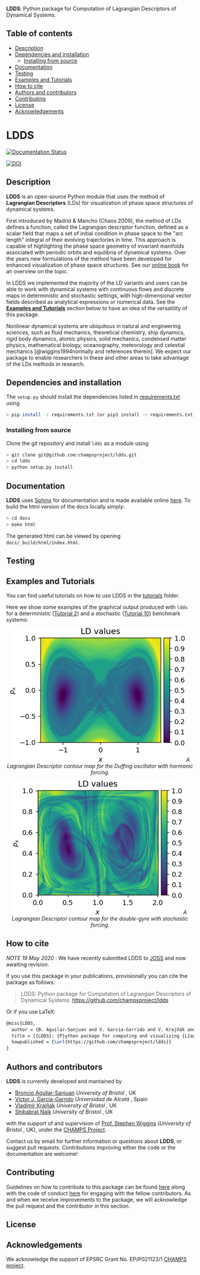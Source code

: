 <!-- #region -->
**LDDS**: Python package for Computation of Lagrangian Descriptors of Dynamical Systems.

## Table of contents
* [Description](#description)
* [Dependencies and installation](#dependencies-and-installation)
	* [Installing from source](#installing-from-source)
* [Documentation](#documentation)
* [Testing](#testing)
* [Examples and Tutorials](#examples)
* [How to cite](#how-to-cite)
* [Authors and contributors](#authors-and-contributors)
* [Contributing](#contribute)
* [License](#license)
* [Acknowledgements](#acknowledgements)


LDDS
====

[![Documentation Status](https://readthedocs.org/projects/ldds/badge/?version=latest)](https://ldds.readthedocs.io/en/latest/?badge=latest)

[![DOI](linktoZenodorepo.svg)](linktoZenodo)
<!-- #endregion -->

## Description

**LDDS** is an open-source Python module that uses the method of **Lagrangian Descriptors** (LDs) for visualization of phase space structures of dynamical systems.

First introduced by Madrid & Mancho (Chaos 2009), the method of LDs defines a function, called the Lagrangian descriptor function, defined as a scalar field that maps a set of initial condition in phase space to the "arc length" integral of their evolving trajectories in time. This approach is capable of highlighting the phase space geometry of invariant manifolds associated with periodic orbits and equilibria of dynamical systems. Over the years new formulations of the method have been developed for enhanced visualization of phase space structures. See our [online book](https://champsproject.github.io/lagrangian_descriptors) for an overview on the topic. 

In LDDS we implemented the majority of the LD variants and users can be able to work with dynamical systems with continuous flows and discrete maps in deterministic and stochastic settings, with high-dimensional vector fields described as analytical expressions or numerical data. See the [**Examples and Tutorials**](#examples) section below to have an idea of the versatility of this package.

Nonlinear dynamical systems are ubiquitous in natural and engineering sciences, such as fluid mechanics, theoretical chemistry, ship dynamics, rigid body dynamics, atomic physics, solid mechanics, condensed matter physics, mathematical biology, oceanography, meteorology and celestial mechanics [@wiggins1994normally and references therein]. We expect our package to enable researchers in these and other areas to take advantage of the LDs methods in research.


## Dependencies and installation

The `setup.py` should install the dependencies listed in
[requirements.txt](https://github.com/champsproject/ldds/blob/develop/requirements.txt) using

``` bash
> pip install -r requirements.txt (or pip3 install -r requirements.txt)
```


### Installing from source
Clone the git repository and install `ldds` as a module using

``` bash
> git clone git@github.com:champsproject/ldds.git
> cd ldds
> python setup.py install
```

<!-- #region -->
## Documentation

**LDDS** uses [Sphinx](http://www.sphinx-doc.org/en/stable/) for documentation and is made available online [here](https://ldds.readthedocs.io/en/latest/?badge=latest#). To build the html version of the docs locally simply:

```bash
> cd docs
> make html
```

The generated html can be viewed by opening `docs/_build/html/index.html`.
<!-- #endregion -->

## Testing 


## Examples and Tutorials 

You can find useful tutorials on how to use LDDS in the [tutorials](tutorials/README.md) folder.

Here we show some examples of the graphical output produced with `ldds` for a deterministic ([Tutorial 2](tutorials/tutorial-2.ipynb)) and a stochastic ([Tutorial 10](tutorials/tutorial-10.ipynb)) benchmark systems:

<p align="center">
<img src="paper/duffing.png">
<em>A Lagrangian Descriptor contour map for the Duffing oscillator with harmonic forcing.</em>
</p>

<p align="center">
<img src="paper/stoch_dgyre.png">
<em>A Lagrangian Descriptor contour map for the double-gyre with stochastic forcing.</em>
</p>


## How to cite

_NOTE 19 May 2020_ : We have recently submitted LDDS to [JOSS](https://joss.theoj.org/) and now awaiting revision. 

If you use this package in your publications, provisionally you can cite the package as follows:

> LDDS: Python package for Computation of Lagrangian Descriptors of Dynamical Systems. https://github.com/champsproject/ldds 

Or if you use LaTeX:

```tex
@misc{LDDS,
  author = {B. Aguilar-Sanjuan and V. Garcia-Garrido and V. Krajňák and S. Naik},
  title = {{LDDS}: {P}ython package for computing and visualizing {L}agrangian {D}escriptors in {D}ynamical {S}ystems.},
  howpublished = {\url{https://github.com/champsproject/ldds}}
}
```

<!-- #region -->
## Authors and contributors

**LDDS** is currently developed and mantained by 

* [Broncio Aguilar-Sanjuan](mailto:broncio.aguilarsanjuan@bristol.ac.uk) _University of Bristol_ , UK
* [Víctor J. García-Garrido](mailto:vjose.garcia@uah.es) _Universidad de Alcalá_ , Spain
* [Vladimír Krajňák](mailto:v.krajnak@bristol.ac.uk) _University of Bristol_ , UK
* [Shibabrat Naik](mailto:s.naik@bristol.ac.uk) _University of Bristol_ , UK


with the support of and supervision of [Prof. Stephen Wiggins](mailto:s.wiggins@bristol.ac.uk) (_University of Bristol_ , UK), under the [CHAMPS Project](https://champsproject.com/).

Contact us by email for further information or questions about **LDDS**, or suggest pull requests. Contributions improving either the code or the documentation are welcome!
<!-- #endregion -->

## Contributing 

Guidelines on how to contribute to this package can be found [here](https://github.com/champsproject/ldds/blob/develop/contributing.md) along with the code of conduct [here](https://github.com/champsproject/ldds/blob/develop/code_of_conduct.md) for engaging with the fellow contributors. As and when we receive improvements to the package, we will acknowledge the pull request and the contributor in this section.


## License


## Acknowledgements

We acknowledge the support of EPSRC Grant No. EP/P021123/1 [CHAMPS project](https://champsproject.com). 
